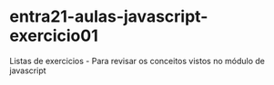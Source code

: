 # entra21-aulas-javascript-exercicio01
Listas de exercicios - Para revisar os conceitos vistos no módulo de javascript
